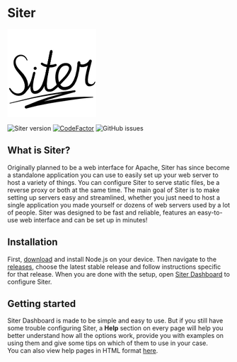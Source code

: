 # Siter

![Siter logo][logo]

![Siter version](https://img.shields.io/badge/Siter-beta-orange?style=flat-square)
[![CodeFactor](https://www.codefactor.io/repository/github/mstefan99/siter/badge?s=59c31d18f4d3b3d7470ad0c0cb5481b7e48e33f5&style=flat-square)](https://www.codefactor.io/repository/github/mstefan99/siter)
![GitHub issues](https://img.shields.io/github/issues/MStefan99/Siter?style=flat-square)

## What is Siter?
Originally planned to be a web interface for Apache, Siter has since become
a standalone application you can use to easily set up your web server to
host a variety of things. You can configure Siter to serve static files,
be a reverse proxy or both at the same time. The main goal of Siter is to
make setting up servers easy and streamlined, whether you just need to
host a single application you made yourself or dozens of web servers
used by a lot of people. Siter was designed to be fast and reliable,
features an easy-to-use web interface and can be set up in minutes!

## Installation
First, [download][download_node] and install Node.js on your device.
Then navigate to the [releases], choose the latest stable release and
follow instructions specific for that release.
When you are done with the setup, open [Siter Dashboard][dashboard]
to configure Siter.

## Getting started
Siter Dashboard is made to be simple and easy to use. But if you still have
some trouble configuring Siter, a **Help** section on every page 
will help you better understand how all the options work, provide you
with examples on using them and give some tips on which of them 
to use in your case.  
You can also view help pages in HTML format [here][help].


[logo]: public/img/logo_200x200px.png
[download_node]: https://nodejs.org/en/download/
[releases]: https://github.com/MStefan99/Siter/releases
[dashboard]: http://siter.localhost
[help]: public/html/help
